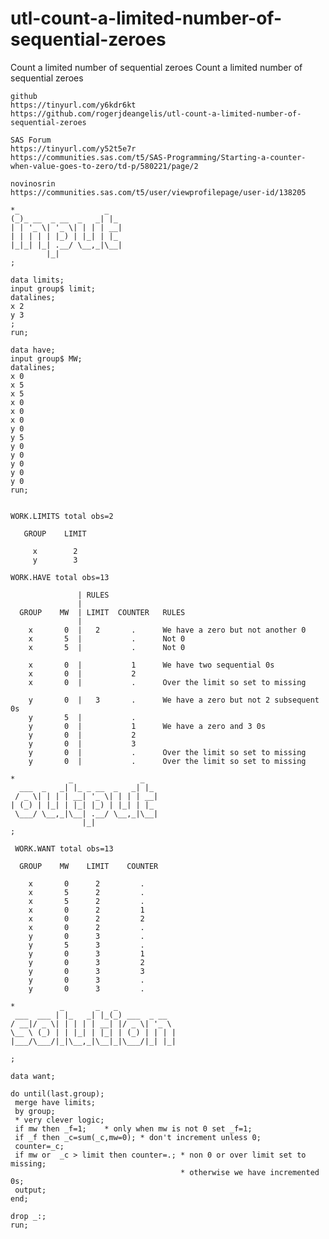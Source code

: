 # utl-count-a-limited-number-of-sequential-zeroes
Count a limited number of sequential zeroes
    Count a limited number of sequential zeroes                                                                     
                                                                                                                    
    github                                                                                                          
    https://tinyurl.com/y6kdr6kt                                                                                    
    https://github.com/rogerjdeangelis/utl-count-a-limited-number-of-sequential-zeroes                              
                                                                                                                    
    SAS Forum                                                                                                       
    https://tinyurl.com/y52t5e7r                                                                                    
    https://communities.sas.com/t5/SAS-Programming/Starting-a-counter-when-value-goes-to-zero/td-p/580221/page/2    
                                                                                                                    
    novinosrin                                                                                                      
    https://communities.sas.com/t5/user/viewprofilepage/user-id/138205                                              
                                                                                                                    
    *_                   _                                                                                          
    (_)_ __  _ __  _   _| |_                                                                                        
    | | '_ \| '_ \| | | | __|                                                                                       
    | | | | | |_) | |_| | |_                                                                                        
    |_|_| |_| .__/ \__,_|\__|                                                                                       
            |_|                                                                                                     
    ;                                                                                                               
                                                                                                                    
    data limits;                                                                                                    
    input group$ limit;                                                                                             
    datalines;                                                                                                      
    x 2                                                                                                             
    y 3                                                                                                             
    ;                                                                                                               
    run;                                                                                                            
                                                                                                                    
    data have;                                                                                                      
    input group$ MW;                                                                                                
    datalines;                                                                                                      
    x 0                                                                                                             
    x 5                                                                                                             
    x 5                                                                                                             
    x 0                                                                                                             
    x 0                                                                                                             
    x 0                                                                                                             
    y 0                                                                                                             
    y 5                                                                                                             
    y 0                                                                                                             
    y 0                                                                                                             
    y 0                                                                                                             
    y 0                                                                                                             
    y 0                                                                                                             
    run;                                                                                                            
                                                                                                                    
                                                                                                                    
    WORK.LIMITS total obs=2                                                                                         
                                                                                                                    
       GROUP    LIMIT                                                                                               
                                                                                                                    
         x        2                                                                                                 
         y        3                                                                                                 
                                                                                                                    
    WORK.HAVE total obs=13                                                                                          
                                                                                                                    
                   | RULES                                                                                          
                   |                                                                                                
      GROUP    MW  | LIMIT  COUNTER   RULES                                                                         
                   |                                                                                                
        x       0  |   2       .      We have a zero but not another 0                                              
        x       5  |           .      Not 0                                                                         
        x       5  |           .      Not 0                                                                         
                                                                                                                    
        x       0  |           1      We have two sequential 0s                                                     
        x       0  |           2                                                                                    
        x       0  |           .      Over the limit so set to missing                                              
                                                                                                                    
        y       0  |   3       .      We have a zero but not 2 subsequent 0s                                        
        y       5  |           .                                                                                    
        y       0  |           1      We have a zero and 3 0s                                    
        y       0  |           2                                                                                    
        y       0  |           3                                                                                    
        y       0  |           .      Over the limit so set to missing                                              
        y       0  |           .      Over the limit so set to missing                                              
                                                                                                                    
    *            _               _                                                                                  
      ___  _   _| |_ _ __  _   _| |_                                                                                
     / _ \| | | | __| '_ \| | | | __|                                                                               
    | (_) | |_| | |_| |_) | |_| | |_                                                                                
     \___/ \__,_|\__| .__/ \__,_|\__|                                                                               
                    |_|                                                                                             
    ;                                                                                                               
                                                                                                                    
     WORK.WANT total obs=13                                                                                         
                                                                                                                    
      GROUP    MW    LIMIT    COUNTER                                                                               
                                                                                                                    
        x       0      2         .                                                                                  
        x       5      2         .                                                                                  
        x       5      2         .                                                                                  
        x       0      2         1                                                                                  
        x       0      2         2                                                                                  
        x       0      2         .                                                                                  
        y       0      3         .                                                                                  
        y       5      3         .                                                                                  
        y       0      3         1                                                                                  
        y       0      3         2                                                                                  
        y       0      3         3                                                                                  
        y       0      3         .                                                                                  
        y       0      3         .                                                                                  
                                                                                                                    
    *          _       _   _                                                                                        
     ___  ___ | |_   _| |_(_) ___  _ __                                                                             
    / __|/ _ \| | | | | __| |/ _ \| '_ \                                                                            
    \__ \ (_) | | |_| | |_| | (_) | | | |                                                                           
    |___/\___/|_|\__,_|\__|_|\___/|_| |_|                                                                           
                                                                                                                    
    ;                                                                                                               
                                                                                                                    
    data want;                                                                                                      
                                                                                                                    
    do until(last.group);                                                                                           
     merge have limits;                                                                                             
     by group;                                                                                                      
     * very clever logic;                                                                                           
     if mw then _f=1;    * only when mw is not 0 set _f=1;                                                          
     if _f then _c=sum(_c,mw=0); * don't increment unless 0;                                                        
     counter=_c;                                                                                                    
     if mw or  _c > limit then counter=.; * non 0 or over limit set to missing;                                     
                                          * otherwise we have incremented 0s;                                       
     output;                                                                                                        
    end;                                                                                                            
                                                                                                                    
    drop _:;                                                                                                        
    run;                                                                                                            
                                                                                                                    
                                                                                                                    
                                                                                                                    
